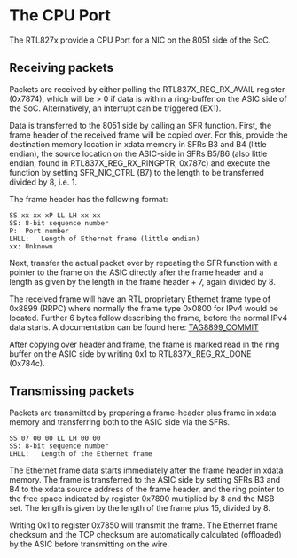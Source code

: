 # The CPU Port

The RTL827x provide a CPU Port for a NIC on the 8051 side of the SoC.

## Receiving packets
Packets are received by either polling the RTL837X_REG_RX_AVAIL register
(0x7874), which will be > 0 if data is within a ring-buffer on the ASIC side
of the SoC. Alternatively, an interrupt can be triggered (EX1).

Data is transferred to the 8051 side by calling an SFR function. First, the
frame header of the received frame will be copied over. For this, provide
the destination memory location in xdata memory in SFRs B3 and B4 (little
endian), the source location on the ASIC-side in SFRs B5/B6 (also little
endian, found in RTL837X_REG_RX_RINGPTR, 0x787c) and execute the function
by setting SFR_NIC_CTRL (B7) to the length to be transferred divided by 8,
i.e. 1.

The frame header has the following format:
```
SS xx xx xP LL LH xx xx
SS:	8-bit sequence number
P:	Port number
LHLL:	Length of Ethernet frame (little endian)
xx:	Unknown
``` 

Next, transfer the actual packet over by repeating the SFR function with a
pointer to the frame on the ASIC directly after the frame header and a
length as given by the length in the frame header + 7, again divided by 8.

The received frame will have an RTL proprietary Ethernet frame type of
0x8899 (RRPC) where normally the frame type 0x0800 for IPv4 would be located.
Further 6 bytes follow describing the frame, before the normal IPv4 data
starts. A documentation can be found here:
[TAG8899_COMMIT](https://github.com/torvalds/linux/commit/1521d5adfc2b557e15f97283c8b7ad688c3ebc40)

After copying over header and frame, the frame is marked read in the ring
buffer on the ASIC side by writing 0x1 to RTL837X_REG_RX_DONE (0x784c).

## Transmissing packets
Packets are transmitted by preparing a frame-header plus frame in xdata memory
and transferring both to the ASIC side via the SFRs.

```
SS 07 00 00 LL LH 00 00 
SS:	8-bit sequence number
LHLL:	Length of the Ethernet frame
```
The Ethernet frame data starts immediately after the frame header in xdata
memory. The frame is transferred to the ASIC side by setting SFRs B3 and B4
to the xdata source address of the frame header, and the ring pointer to the
free space indicated by register 0x7890 multiplied by 8 and the MSB set.
The length is given by the length of the frame plus 15, divided by 8.

Writing 0x1 to register 0x7850 will transmit the frame. The Ethernet frame
checksum and the TCP checksum are automatically calculated (offloaded) by the
ASIC before transmitting on the wire.

